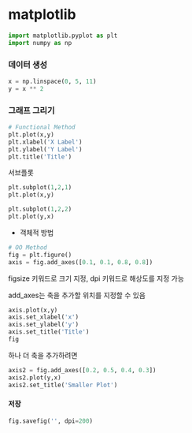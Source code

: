 # matplotlib

```py
import matplotlib.pyplot as plt
import numpy as np
```
### 데이터 생성

```py
x = np.linspace(0, 5, 11)
y = x ** 2
```

### 그래프 그리기

```py
# Functional Method
plt.plot(x,y)
plt.xlabel('X Label')
plt.ylabel('Y Label')
plt.title('Title')
```

서브플롯

```py
plt.subplot(1,2,1)
plt.plot(x,y)

plt.subplot(1,2,2)
plt.plot(y,x)
```

* 객체적 방법

```py
# OO Method
fig = plt.figure()
axis = fig.add_axes([0.1, 0.1, 0.8, 0.8])
```
figsize 키워드로 크기 지정, dpi 키워드로 해상도를 지정 가능

add_axes는 축을 추가할 위치를 지정할 수 있음

```py
axis.plot(x,y)
axis.set_xlabel('x')
axis.set_ylabel('y')
axis.set_title('Title')
fig
```

하나 더 축을 추가하려면

```py
axis2 = fig.add_axes([0.2, 0.5, 0.4, 0.3])
axis2.plot(y,x)
axis2.set_title('Smaller Plot')
```

#### 저장

```py
fig.savefig('', dpi=200)
```

